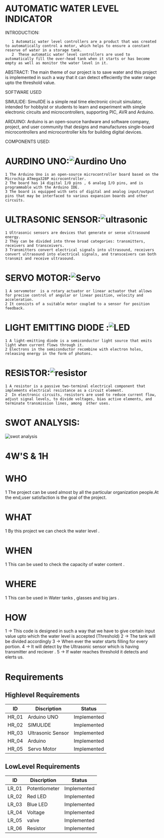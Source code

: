  # AUTOMATIC WATER LEVEL INDICATOR
 
INTRODUCTION:


       1 Automatic water level controllers are a product that was created to automatically control a motor, which helps to ensure a constant reserve of water in a storage tank.   
       2  These automatic water level controllers are used to automatically fill the over-head tank when it starts or has become empty as well as monitor the water level in it.    
 
ABSTRACT:
          The main theme of our project is to save water and this project is implemented in such a way that it can detect effeciently the water range upto the threshold value. 
 
 SOFTWARE USED 
 
  SIMULIDE:
         SimulIDE is a simple real time electronic circuit simulator, intended for hobbyist or students to learn and experiment with simple electronic circuits and                         microcontrollers, supporting PIC, AVR and Arduino.
  
  ARDUINO:
         Arduino  is an open-source hardware and software company, project, and user community that designs and manufactures single-board microcontrollers and microcontroller                kits for building digital devices.


COMPONENTS USED:
 
   # AURDINO UNO:![Aurdino Uno](https://user-images.githubusercontent.com/98825305/155834209-1cbef921-552c-4883-a824-16d2d2a82ec6.jpg)
    1 The Arduino Uno is an open-source microcontroller board based on the Microchip ATmega328P microcontroller.
    2 The board has 14 digital I/O pins , 6 analog I/O pins, and is programmable with the Arduino IDE.
    3 The board is equipped with sets of digital and analog input/output pins that may be interfaced to various expansion boards and other circuits.
  
  # ULTRASONIC SENSOR:![ultrasonic](https://user-images.githubusercontent.com/98825305/155834347-4e81f3e8-27a9-4b02-acda-a7eb291d01d8.jpg)
    1 Ultrasonic sensors are devices that generate or sense ultrasound energy. 
    2 They can be divided into three broad categories: transmitters, receivers and transceivers.
    3 Transmitters convert electrical signals into ultrasound, receivers convert ultrasound into electrical signals, and transceivers can both transmit and receive ultrasound.
 
 # SERVO MOTOR:![Servo](https://user-images.githubusercontent.com/98825305/155834442-450020ff-6c11-45e7-aeb0-ddfc220dc88a.png)
    1 A servomotor  is a rotary actuator or linear actuator that allows for precise control of angular or linear position, velocity and acceleration.
    2 It consists of a suitable motor coupled to a sensor for position feedback. 
    
 # LIGHT EMITTING DIODE :![LED](https://user-images.githubusercontent.com/98825305/155835931-093b9ae9-2e57-434e-ad09-24834defe6e6.jpg)

    1 A light-emitting diode is a semiconductor light source that emits light when current flows through it.
    2 Electrons in the semiconductor recombine with electron holes, releasing energy in the form of photons.
 # RESISTOR:![resistor](https://user-images.githubusercontent.com/98825305/155836025-7d6c6960-078d-4946-8c7c-622c9c597555.jpg)

    1 A resistor is a passive two-terminal electrical component that implements electrical resistance as a circuit element.
    2  In electronic circuits, resistors are used to reduce current flow, adjust signal levels, to divide voltages, bias active elements, and terminate transmission lines, among  other uses.
    
 # SWOT ANALYSIS:
![swot analysis](https://user-images.githubusercontent.com/98825305/155835445-01b99fcc-7a03-420c-bcb7-4386b395585d.jpg)


   # 4W'S & 1H 
   
  # WHO
     
   1 The project can be used almost by all the particular organization people.At the end,user satisfaction is the goal of the project.
     
   # WHAT
   
   1 By this project we can check the water level .
      
   # WHEN
   
   1 This can be used to check the capacity of water content .
      
   # WHERE
   
   1  This can be used in Water tanks , glasses and big jars .
      
   # HOW
   
   1 -> This code is designed in such a way that we have to give certain input value upto which the water level is accepted (Threshold)
   2 -> The tank will be divided accordingly 
   3 -> When ever the water starts filling for every portion.
   4 ->  It will detect by the Ultrasonic sensor which is having transmitter and reciever .
   5 -> If water reaches threshold it detects and elerts us.
   
  

     
   
 
 # Requirements 
## Highlevel Requirements
|  ID  |   Discription  |Status|
|------|----------------|------|
| HR_01| Arduino UNO    |Implemented|
| HR_02| SIMULIDE|Implemented|
| HR_03| Ultrasonic Sensor |Implemented|
| HR_04| Arduino |Implemented|
| HR_05| Servo Motor |Implemented|

## LowLevel Requirements
|  ID  |   Discription  |Status|
|------|----------------|------|
| LR_01|  Potentiometer | Implemented|
| LR_02|  Red LED |Implemented| 
| LR_03|  Blue LED | Implemented|
| LR_04| Voltage |Implemented|
| LR_05|  valve|Implemented|
| LR_06|  Resistor |Implemented|

